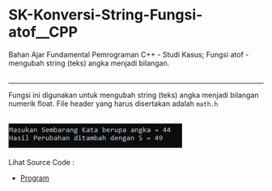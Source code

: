 # SK-Konversi-String-Fungsi-atof__CPP
Bahan Ajar Fundamental Pemrograman C++ - Studi Kasus; Fungsi atof - mengubah string (teks) angka menjadi bilangan.<br><br>

---

Fungsi ini digunakan untuk mengubah string (teks) angka menjadi bilangan numerik float. File header yang harus disertakan adalah <code>math.h</code><br><br>

<img src="https://github.com/RizkyKhapidsyah/SK-Konversi-String-Fungsi-atof__CPP/blob/master/SK-Konversi-String-Fungsi-atof__CPP/Result/001.PNG"><br><br>
Lihat Source Code : <br>
- <a href="https://github.com/RizkyKhapidsyah/SK-Konversi-String-Fungsi-atof__CPP/blob/master/SK-Konversi-String-Fungsi-atof__CPP/Source.cpp">Program</a>
